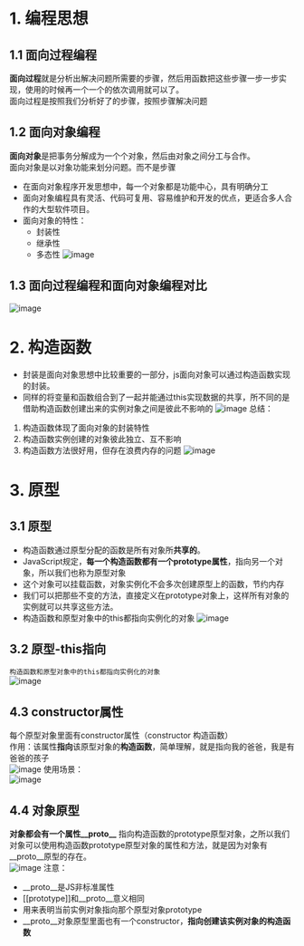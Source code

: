 # 1. 编程思想
## 1.1 面向过程编程
**面向过程**就是分析出解决问题所需要的步骤，然后用函数把这些步骤一步一步实现，使用的时候再一个一个的依次调用就可以了。  
面向过程是按照我们分析好了的步骤，按照步骤解决问题

## 1.2 面向对象编程
**面向对象**是把事务分解成为一个个对象，然后由对象之间分工与合作。  
面向对象是以对象功能来划分问题。而不是步骤
 - 在面向对象程序开发思想中，每一个对象都是功能中心，具有明确分工
 - 面向对象编程具有灵活、代码可复用、容易维护和开发的优点，更适合多人合作的大型软件项目。
 - 面向对象的特性：
    - 封装性
    - 继承性
    - 多态性
  ![image](https://github.com/Happy-jianghui/Frontend-Learning/assets/98568967/e8567556-9822-46a0-9781-8dde0ec3093c)

## 1.3 面向过程编程和面向对象编程对比
![image](https://github.com/Happy-jianghui/Frontend-Learning/assets/98568967/547f28da-3117-40ab-b619-bf04b298c4ff)

# 2. 构造函数
- 封装是面向对象思想中比较重要的一部分，js面向对象可以通过构造函数实现的封装。
- 同样的将变量和函数组合到了一起并能通过this实现数据的共享，所不同的是借助构造函数创建出来的实例对象之间是彼此不影响的
![image](https://github.com/Happy-jianghui/Frontend-Learning/assets/98568967/18f6142e-752c-46c4-9ba7-1b3f885eb99e)
总结：
 1. 构造函数体现了面向对象的封装特性
 2. 构造函数实例创建的对象彼此独立、互不影响
 3. 构造函数方法很好用，但存在浪费内存的问题
    ![image](https://github.com/Happy-jianghui/Frontend-Learning/assets/98568967/aaf8fff9-0be3-46a2-8b8e-9ee8689186f9)

# 3. 原型
## 3.1 原型
 - 构造函数通过原型分配的函数是所有对象所**共享的**。
 - JavaScript规定，**每一个构造函数都有一个prototype属性**，指向另一个对象，所以我们也称为原型对象
 - 这个对象可以挂载函数，对象实例化不会多次创建原型上的函数，节约内存
 - 我们可以把那些不变的方法，直接定义在prototype对象上，这样所有对象的实例就可以共享这些方法。
 - 构造函数和原型对象中的this都指向实例化的对象
![image](https://github.com/Happy-jianghui/Frontend-Learning/assets/98568967/299486f1-632a-4fb2-ad41-6f8e694f7a45)

## 3.2 原型-this指向
`构造函数和原型对象中的this都指向实例化的对象`  
![image](https://github.com/Happy-jianghui/Frontend-Learning/assets/98568967/74156499-ec6a-40fe-90cf-c24075df3f77)


## 4.3 constructor属性
每个原型对象里面有constructor属性（constructor 构造函数）  
作用：该属性**指向**该原型对象的**构造函数**，简单理解，就是指向我的爸爸，我是有爸爸的孩子  
![image](https://github.com/Happy-jianghui/Frontend-Learning/assets/98568967/9060741c-d967-4aec-923e-ac53e3713da8)
使用场景：  
![image](https://github.com/Happy-jianghui/Frontend-Learning/assets/98568967/60ce0373-305d-4c87-a383-a9e0105d87b2)

## 4.4 对象原型  
**对象都会有一个属性__proto__** 指向构造函数的prototype原型对象，之所以我们对象可以使用构造函数prototype原型对象的属性和方法，就是因为对象有__proto__原型的存在。  
![image](https://github.com/Happy-jianghui/Frontend-Learning/assets/98568967/5908dbe7-5a15-4549-abdf-52f0521545cb)
注意：
 - __proto__是JS非标准属性
 - [[prototype]]和__proto__意义相同
 - 用来表明当前实例对象指向那个原型对象prototype
 - __proto__对象原型里面也有一个constructor，**指向创建该实例对象的构造函数**


































